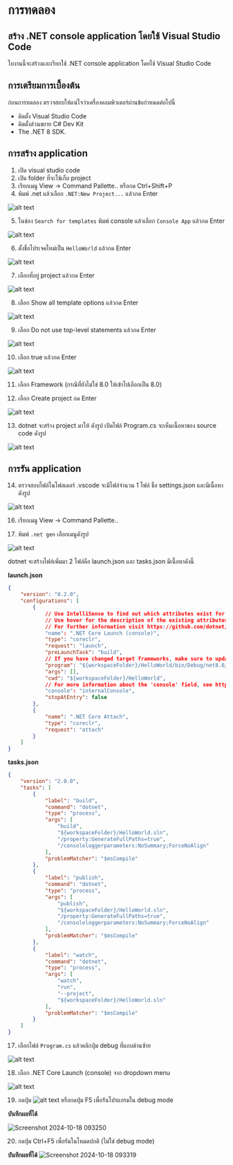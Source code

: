 # การทดลอง
## สร้าง .NET console application โดยใช้ Visual Studio Code

ใบงานนี้จะสร้างและเรียกใช้ .NET console application โดยใช้ Visual Studio Code

## การเตรียมการเบื้องต้น

ก่อนการทดลอง ตรวจสอบให้แน่ใจว่าเครื่องคอมพิวเตอร์ผ่านข้อกำหนดต่อไปนี้
- ติดตั้ง Visual Studio Code 
- ติดตั้งส่วนขยาย C# Dev Kit 
- The .NET 8 SDK.

## การสร้าง application

1. เปิด visual studio code
2. เปิด folder ที่จะใช้เก็บ project
3. เรียกเมนู View -> Command Pallette.. หรือกด Ctrl+Shift+P
4. พิมพ์ .net แล้วเลือก `.NET:New Project...` แล้วกด Enter

![alt text](./Pictures/image-01.png)

5. ในช่อง `Search for templates` พิมพ์ console แล้วเลือก `Console App` แล้วกด Enter

![alt text](./Pictures/image-02.png)

6. ตั้งชื่อโปรเจคใหม่เป็น `HelloWorld` แล้วกด Enter

![alt text](./Pictures/image-03.png)

7. เลือกที่อยู่ project แล้วกด Enter

![alt text](./Pictures/image-04.png)

8. เลือก Show all template options แล้วกด Enter

![alt text](./Pictures/image-05.png)

9. เลือก Do not use top-level statements  แล้วกด Enter
    
![alt text](./Pictures/image-06.png)

10. เลือก true  แล้วกด Enter

![alt text](./Pictures/image-07.png)

11. เลือก Framework  (กรณีที่ยังไม่ใช่ 8.0 ให้เข้าไปเลือกเป็น 8.0) 

12. เลือก Create project กด Enter

![alt text](./Pictures/image-08.png)

13. dotnet จะสร้าง project มาให้ ดังรูป เปิดไฟล์ Program.cs จะเห็นเนื้อหาของ source code ดังรูป

![alt text](./Pictures/image-09.png)


## การรัน application



14. ตรวจสอบไฟล์ในโฟลเดอร์ .vscode จะมีไฟล์จำนวน 1 ไฟล์ ชื่อ settings.json และมีเนื้อหาดังรูป

![alt text](./Pictures/image-10.png)

16. เรียกเมนู View -> Command Pallette..

17. พิมพ์ `.net gen` เลือกเมนูดังรูป   

![alt text](./Pictures/image-11.png)

dotnet จะสร้างไฟล์เพิ่มมา 2 ไฟล์คือ launch.json และ tasks.json มีเนื้อหาดังนี้

**launch.json**

``` json
{
    "version": "0.2.0",
    "configurations": [
        {
            // Use IntelliSense to find out which attributes exist for C# debugging
            // Use hover for the description of the existing attributes
            // For further information visit https://github.com/dotnet/vscode-csharp/blob/main/debugger-launchjson.md
            "name": ".NET Core Launch (console)",
            "type": "coreclr",
            "request": "launch",
            "preLaunchTask": "build",
            // If you have changed target frameworks, make sure to update the program path.
            "program": "${workspaceFolder}/HelloWorld/bin/Debug/net8.0/HelloWorld.dll",
            "args": [],
            "cwd": "${workspaceFolder}/HelloWorld",
            // For more information about the 'console' field, see https://aka.ms/VSCode-CS-LaunchJson-Console
            "console": "internalConsole",
            "stopAtEntry": false
        },
        {
            "name": ".NET Core Attach",
            "type": "coreclr",
            "request": "attach"
        }
    ]
}
```

**tasks.json**

``` json
{
    "version": "2.0.0",
    "tasks": [
        {
            "label": "build",
            "command": "dotnet",
            "type": "process",
            "args": [
                "build",
                "${workspaceFolder}/HelloWorld.sln",
                "/property:GenerateFullPaths=true",
                "/consoleloggerparameters:NoSummary;ForceNoAlign"
            ],
            "problemMatcher": "$msCompile"
        },
        {
            "label": "publish",
            "command": "dotnet",
            "type": "process",
            "args": [
                "publish",
                "${workspaceFolder}/HelloWorld.sln",
                "/property:GenerateFullPaths=true",
                "/consoleloggerparameters:NoSummary;ForceNoAlign"
            ],
            "problemMatcher": "$msCompile"
        },
        {
            "label": "watch",
            "command": "dotnet",
            "type": "process",
            "args": [
                "watch",
                "run",
                "--project",
                "${workspaceFolder}/HelloWorld.sln"
            ],
            "problemMatcher": "$msCompile"
        }
    ]
}
```

17. เลือกไฟล์ `Program.cs` แล้วคลิกปุ่ม debug ที่แถบด้านซ้าย

![alt text](./Pictures/image-12.png)

18. เลือก .NET Core Launch (console) จาก dropdown menu

![alt text](./Pictures/image-13.png)

19. กดปุ่ม ![alt text](./Pictures/image-14.png) หรือกดปุ่ม F5 เพื่อรันโปรแกรมใน debug mode

**บันทึกผลที่ได้**

![Screenshot 2024-10-18 093250](https://github.com/user-attachments/assets/cbcab770-499d-494f-8f67-e62730a759b7)


20. กดปุ่ม Ctrl+F5 เพื่อรันในโหมดปกติ (ไม่ใช่ debug mode)

**บันทึกผลที่ได้**
![Screenshot 2024-10-18 093319](https://github.com/user-attachments/assets/f8176165-d10a-4a74-831d-8c435350c87a)

